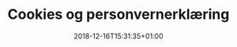 ---
title: "Cookies og personvernerklæring"
description: ""
date: "2018-12-16T15:31:35+01:00"
draft: "false"
image: "/images/infographics/work.svg"
url: "/personvernerklæring"
---
